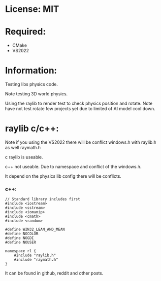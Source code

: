 
# License: MIT

# Required:
 * CMake
 * VS2022
 
# Information:

  Testing libs physics code.
  
  Note testing 3D world physics.
  
  Using the raylib to render test to check physics position and rotate. Note have not test rotate few projects yet due to limited of AI model cool down.
  
# raylib c/c++:
  Note if you using the VS2022 there will be conflict windows.h with raylib.h as well raymath.h

  c raylib is useable.
  
  c++ not useable. Due to namespace and conflict of the windows.h.
  
  It depend on the physics lib config there will be conflicts.
  
### c++:
```
// Standard library includes first
#include <iostream>
#include <sstream>
#include <iomanip>
#include <cmath>
#include <random>

#define WIN32_LEAN_AND_MEAN
#define NOCOLOR
#define NOGDI
#define NOUSER

namespace rl {
    #include "raylib.h"
    #include "raymath.h"
}
```
It can be found in github, reddit and other posts.